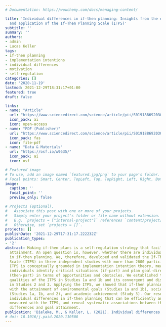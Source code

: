 ```yaml
---
# Documentation: https://wowchemy.com/docs/managing-content/

title: 'Individual differences in if-then planning: Insights from the development
  and application of the If-Then Planning Scale (ITPS)'
subtitle: ''
summary: ''
authors:
- admin
- Lucas Keller
tags:
- if-then planning
- implementation intentions
- individual differences
- motivation
- self-regulation
categories: []
date: '2020-11-19'
lastmod: 2021-12-29T18:31:17+01:00
featured: true
draft: false

links:
- name: "Article"
  url: "https://www.sciencedirect.com/science/article/pii/S0191886920306917"
  icon_pack: ai
  icon: open-access
- name: "PDF (Publisher)"
  url: "https://www.sciencedirect.com/science/article/pii/S0191886920306917"
  icon_pack: fas
  icon: file-pdf
- name: "Data & Materials"
  url: "https://osf.io/w9635/"
  icon_pack: ai
  icon: osf

# Featured image
# To use, add an image named `featured.jpg/png` to your page's folder.
# Focal points: Smart, Center, TopLeft, Top, TopRight, Left, Right, BottomLeft, Bottom, BottomRight.
image:
  caption: ''
  focal_point: ''
  preview_only: false

# Projects (optional).
#   Associate this post with one or more of your projects.
#   Simply enter your project's folder or file name without extension.
#   E.g. `projects = ["internal-project"]` references `content/project/deep-learning/index.md`.
#   Otherwise, set `projects = []`.
projects: []
publishDate: '2021-12-29T17:31:17.222232Z'
publication_types:
- '2'
abstract: Making if-then plans is a self-regulation strategy that facilitates goal
  attainment. An open question is, however, whether there are individual differences
  in if-then planning. We, therefore, developed and validated the If-Then Planning
  Scale (ITPS) in three independent studies with more than 2600 participants. The
  ITPS is conceptually grounded in implementation intention theory, measuring whether
  individuals identify critical situations (if-part) and plan goal-directed behaviors
  (then-part) in terms of opportunities and obstacles. We established the psychometric
  qualities of the ITPS in Studies 1a and 1b and its convergent and discriminant validity
  in Studies 2 and 3. Applying the ITPS, we showed that if-then planning is associated
  with the attainment of environmental goals (Studies 1a and 1b), socioeconomic status
  (Studies 1a, 1b, and 2), and academic achievement (Study 3). Our results demonstrate
  individual differences in if-then planning that can be efficiently and reliably
  measured with the ITPS, and reveal systematic associations between these individual
  differences and goal attainment.
publication: 'Bieleke, M., & Keller, L. (2021). Individual differences in if-then planning: Insights from the development and application of the If-Then Planning Scale (ITPS). *Personality and Individual Differences*, *170*, 110500. https://doi.org/10.1016/j.paid.2020.110500'
# doi: 10.1016/j.paid.2020.110500
---
```

